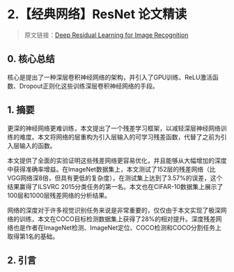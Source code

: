 # 2.【经典网络】ResNet 论文精读

> 原文链接：[Deep Residual Learning for Image Recognition](https://www.cv-foundation.org/openaccess/content_cvpr_2016/papers/He_Deep_Residual_Learning_CVPR_2016_paper.pdf)

## 0. 核心总结

核心是提出了一种深层卷积神经网络的架构，并引入了GPU训练、ReLU激活函数、Dropout正则化这些训练深层卷积神经网络的手段。

## 1. 摘要

更深的神经网络更难训练，本文提出了一个残差学习框架，以减轻深层神经网络训练的难度。本文将网络的层重构为引入层输入的可学习残差函数，代替了之前为引入层输入的函数。

本文提供了全面的实验证明这些残差网络更容易优化，并且能够从大幅增加的深度中获得准确率增益。在ImageNet数据集上，本文测试了152层的残差网络（比VGG网络深8倍，但具有更低的复杂度），在测试集上达到了3.57%的误差，这个结果赢得了ILSVRC 2015分类任务的第一名。本文也在CIFAR-10数据集上展示了100层和1000层残差网络的分析结果。

网络的深度对于许多视觉识别任务来说是非常重要的，仅仅由于本文实现了极深网络的训练，本文在COCO目标检测数据集上获得了28%的相对提升。深度残差网络也是作者在ImageNet检测、ImageNet定位、COCO检测和COCO分割任务上取得第1名的基础。

## 2. 引言

